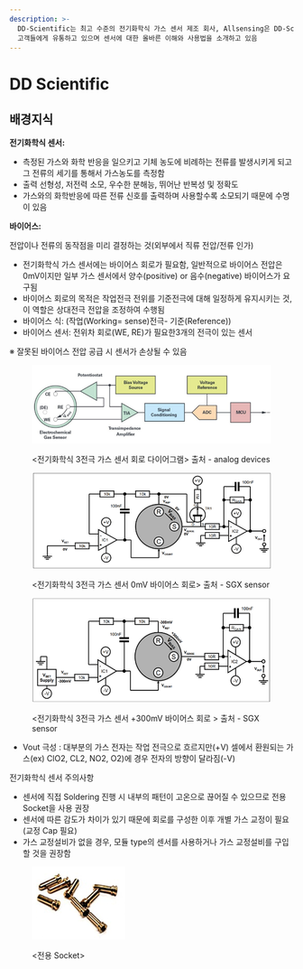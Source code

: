 ```yaml
---
description: >-
  DD-Scientific는 최고 수준의 전기화학식 가스 센서 제조 회사, Allsensing은 DD-Scientific 및 다양한 환경센서를
  고객들에게 유통하고 있으며 센서에 대한 올바른 이해와 사용법을 소개하고 있음
---
```


# DD Scientific



## 배경지식

&#x20;**전기화학식 센서:**

* 측정된 가스와 화학 반응을 일으키고 기체 농도에 비례하는 전류를 발생시키게 되고 그 전류의 세기를 통해서 가스농도를 측정함
* 출력 선형성, 저전력 소모, 우수한 분해능, 뛰어난 반복성 및 정확도
* 가스와의 화학반응에 따른 전류 신호를 출력하며 사용할수록 소모되기 때문에 수명이 있음

&#x20;

&#x20;**바이어스:**

전압이나 전류의 동작점을 미리 결정하는 것(외부에서 직류 전압/전류 인가)

* 전기화학식 가스 센서에는 바이어스 회로가 필요함, 일반적으로 바이어스 전압은 0mV이지만 일부 가스 센서에서 양수(positive) or 음수(negative) 바이어스가 요구됨
* 바이어스 회로의 목적은 작업전극 전위를 기준전극에 대해 일정하게 유지시키는 것, 이 역할은 상대전극 전압을 조정하여 수행됨
* 바이어스 식:   (작업(Working= sense)전극- 기준(Reference))
* 바이어스 센서: 전위차 회로(WE, RE)가 필요한3개의 전극이 있는 센서

※     잘못된 바이어스 전압 공급 시 센서가 손상될 수 있음



<figure><img src="../../.gitbook/assets/image (33).png" alt="출저-analog device" width="530"><figcaption><p>&#x3C;전기화학식 3전극 가스 센서 회로 다이어그램> 출처 - analog devices</p></figcaption></figure>



<figure><img src="../../.gitbook/assets/image (34).png" alt="" width="563"><figcaption><p>&#x3C;전기화학식 3전극 가스 센서 0mV 바이어스 회로> 출처 - SGX sensor</p></figcaption></figure>

<figure><img src="../../.gitbook/assets/image (19).png" alt="" width="563"><figcaption><p>&#x3C;전기화학식 3전극 가스 센서 +300mV 바이어스 회로 > 출처 - SGX sensor </p></figcaption></figure>

* Vout 극성 : 대부분의 가스 전자는 작업 전극으로 흐르지만(+V) 셀에서 환원되는 가스(ex) ClO2, CL2, NO2, O2)에 경우 전자의 방향이 달라짐(-V)



전기화학식 센서 주의사항

* 센서에 직접 Soldering 진행 시 내부의 패턴이 고온으로 끊어질 수 있으므로 전용 Socket을 사용 권장
* 센서에 따른 감도가 차이가 있기 때문에 회로를 구성한 이후 개별 가스 교정이 필요(교정 Cap 필요)
* 가스 교정설비가 없을 경우, 모듈 type의 센서를 사용하거나 가스 교정설비를 구입할 것을 권장함

<figure><img src="../../.gitbook/assets/image (24).png" alt=""><figcaption><p>&#x3C;전용 Socket></p></figcaption></figure>











